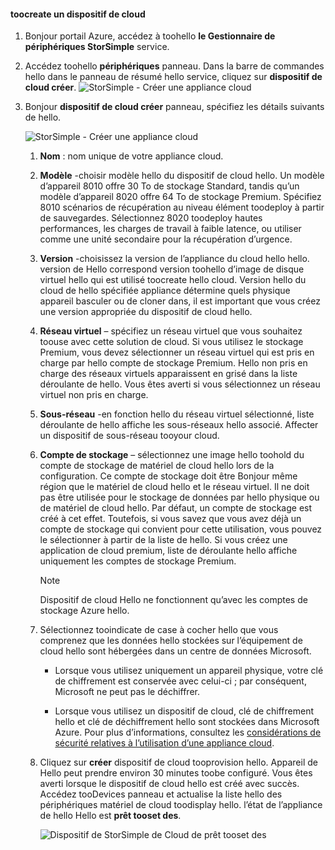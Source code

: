 #### <a name="toocreate-a-cloud-appliance"></a>toocreate un dispositif de cloud

1. Bonjour portail Azure, accédez à toohello **le Gestionnaire de périphériques StorSimple** service.
2. Accédez toohello **périphériques** panneau. Dans la barre de commandes hello dans le panneau de résumé hello service, cliquez sur **dispositif de cloud créer**.
    ![StorSimple - Créer une appliance cloud](./media/storsimple-8000-create-cloud-appliance-u2/sca-create1.png)
3. Bonjour **dispositif de cloud créer** panneau, spécifiez les détails suivants de hello.
   
    ![StorSimple - Créer une appliance cloud](./media/storsimple-8000-create-cloud-appliance-u2/sca-create2m.png)
   
   1. **Nom** : nom unique de votre appliance cloud.
   2. **Modèle** -choisir modèle hello du dispositif de cloud hello. Un modèle d’appareil 8010 offre 30 To de stockage Standard, tandis qu’un modèle d’appareil 8020 offre 64 To de stockage Premium. Spécifiez 8010 scénarios de récupération au niveau élément toodeploy à partir de sauvegardes. Sélectionnez 8020 toodeploy hautes performances, les charges de travail à faible latence, ou utiliser comme une unité secondaire pour la récupération d’urgence.
   3. **Version** -choisissez la version de l’appliance du cloud hello hello. version de Hello correspond version toohello d’image de disque virtuel hello qui est utilisé toocreate hello cloud. Version hello du cloud de hello spécifiée appliance détermine quels physique appareil basculer ou de cloner dans, il est important que vous créez une version appropriée du dispositif de cloud hello.
   4. **Réseau virtuel** – spécifiez un réseau virtuel que vous souhaitez toouse avec cette solution de cloud. Si vous utilisez le stockage Premium, vous devez sélectionner un réseau virtuel qui est pris en charge par hello compte de stockage Premium. Hello non pris en charge des réseaux virtuels apparaissent en grisé dans la liste déroulante de hello. Vous êtes averti si vous sélectionnez un réseau virtuel non pris en charge.
   5. **Sous-réseau** -en fonction hello du réseau virtuel sélectionné, liste déroulante de hello affiche les sous-réseaux hello associé. Affecter un dispositif de sous-réseau tooyour cloud.
   6. **Compte de stockage** – sélectionnez une image hello toohold du compte de stockage de matériel de cloud hello lors de la configuration. Ce compte de stockage doit être Bonjour même région que le matériel de cloud hello et le réseau virtuel. Il ne doit pas être utilisée pour le stockage de données par hello physique ou de matériel de cloud hello. Par défaut, un compte de stockage est créé à cet effet. Toutefois, si vous savez que vous avez déjà un compte de stockage qui convient pour cette utilisation, vous pouvez le sélectionner à partir de la liste de hello. Si vous créez une application de cloud premium, liste de déroulante hello affiche uniquement les comptes de stockage Premium.
      
      > [!NOTE]
      > Dispositif de cloud Hello ne fonctionnent qu’avec les comptes de stockage Azure hello.
    
   7. Sélectionnez tooindicate de case à cocher hello que vous comprenez que les données hello stockées sur l’équipement de cloud hello sont hébergées dans un centre de données Microsoft.
       * Lorsque vous utilisez uniquement un appareil physique, votre clé de chiffrement est conservée avec celui-ci ; par conséquent, Microsoft ne peut pas le déchiffrer.

       * Lorsque vous utilisez un dispositif de cloud, clé de chiffrement hello et clé de déchiffrement hello sont stockées dans Microsoft Azure. Pour plus d’informations, consultez les [considérations de sécurité relatives à l’utilisation d’une appliance cloud](../articles/storsimple/storsimple-security.md#storsimple-virtual-device-security).
   8. Cliquez sur **créer** dispositif de cloud tooprovision hello. Appareil de Hello peut prendre environ 30 minutes toobe configuré. Vous êtes averti lorsque le dispositif de cloud hello est créé avec succès. Accédez tooDevices panneau et actualise la liste hello des périphériques matériel de cloud toodisplay hello. l’état de l’appliance de hello Hello est **prêt tooset des**.
      
      ![Dispositif de StorSimple de Cloud de prêt tooset des](./media/storsimple-8000-create-cloud-appliance-u2/sca-create3.png)

